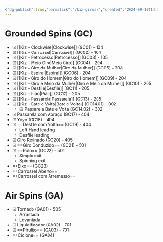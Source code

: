 ```yaml
---
{"dg-publish":true,"permalink":"/kiz-giros/","created":"2024-09-16T14:13:38.773-04:00","updated":"2024-10-25T13:13:00.291-04:00"}
---
```



# Grounded Spins (GC)

- ☑ [[Kiz - Clockwise\|Clockwise]] (GC01) - 104
- ☑ [[Kiz - Carrossel\|Carrossel]] (GC02) - 104
- ☑ [[Kiz - Retrocesso\|Retrocesso]] (GC03) - 105
- ☑ [[Kiz - Meio Giro\|Meio Giro]] (GC04) - 204
- ☑ [[Kiz - Giro da Mulher\|Giro da Mulher]] (GC05) - 204
- ☑ [[Kiz - Espiral\|Espiral]] (GC06) - 204
- ☑ [[Kiz - Giro do Homem\|Giro do Homem]] (GC09) - 204
- ☑ [[Kiz - Giro e Meio da Mulher\|Giro e Meio da Mulher]] (GC10) - 205
- ☑ [[Kiz - Desfile\|Desfile]] (GC11) - 205
- ☑ [[Kiz - Pião\|Pião]] (GC12) - 205
- ☑ [[Kiz - Passarela\|Passarela]] (GC13) - 205
- ☑ [[Kiz - Bate e Volta\|Bate e Volta]] (GC14.01) - 302
	- ☑ Passarela Bate e Volta (GC14.02) - 302
- ☑ Passarela com Abraço (GC17) - 404
- ☑ Yoyo (GC18) - 404
- ☑ ==Desfile com Volta== (GC19) - 404
	- Left Hand leading
	- Desfile leading
- ☑ Giro Refinado (GC20) - 405
- ☑ ==Giro Conduzido== (GC21) - 501
- ☑ ==Rolo== (GC22) - 501
	- Simple exit
	- Spinning exit
- ==Eixo== (GC23)
- ==Carrossel Aberto==
- ==Carrossel com Arremesso==

# Air Spins (GA)

- ☑ Tornado (GA01) - 505
	- Arrastada
	- Levantada
- ☑ Liquidificador (GA02) - 701
- ☑ ==Pirulito== (GA03) - 701
- ==Ciclone== (GA04)
